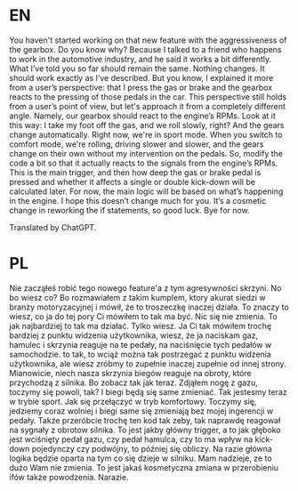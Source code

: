 # EN

You haven't started working on that new feature with the aggressiveness of the gearbox. Do you know why? Because I talked to a friend who happens to work in the automotive industry, and he said it works a bit differently. What I’ve told you so far should remain the same. Nothing changes. It should work exactly as I’ve described. But you know, I explained it more from a user’s perspective: that I press the gas or brake and the gearbox reacts to the pressing of those pedals in the car. This perspective still holds from a user’s point of view, but let's approach it from a completely different angle. Namely, our gearbox should react to the engine’s RPMs. Look at it this way: I take my foot off the gas, and we roll slowly, right? And the gears change automatically. Right now, we're in sport mode. When you switch to comfort mode, we're rolling, driving slower and slower, and the gears change on their own without my intervention on the pedals. So, modify the code a bit so that it actually reacts to the signals from the engine’s RPMs. This is the main trigger, and then how deep the gas or brake pedal is pressed and whether it affects a single or double kick-down will be calculated later. For now, the main logic will be based on what’s happening in the engine. I hope this doesn’t change much for you. It’s a cosmetic change in reworking the if statements, so good luck. Bye for now.

Translated by ChatGPT.

# PL

Nie zacząłeś robić tego nowego feature'a z tym agresywności skrzyni. No bo wiesz co? Bo rozmawiałem z takim kumplem, ktory akurat siedzi w branży motoryzacyjnej i mówił, że to troszeczkę inaczej działa. To znaczy to wiesz, co ja do tej pory Ci mówiłem to tak ma być. Nic się nie zmienia. To jak najbardziej to tak ma działać. Tylko wiesz. Ja Ci tak mówiłem trochę bardziej z punktu widzenia użytkownika, wiesz, że ja naciskam gaz, hamulec i skrzynia reaguje na te pedały, na naciśnięcie tych pedałów w samochodzie. to tak, to wciąż można tak postrzegać z punktu widzenia użytkownika, ale wiesz zróbmy to zupełnie inaczej zupełnie od innej strony. Mianowicie, niech nasza skrzynia biegów reaguje na obroty, które przychodzą z silnika. Bo zobacz tak jak teraz. Zdjąłem nogę z gazu, toczymy się powoli, tak? I biegi będą się same zmieniać. Tak jestesmy teraz w trybie sport. Jak się przełączyć w tryb komfortowy. Toczymy się, jedziemy coraz wolniej i biegi same się zmieniają bez mojej ingerencji w pedały. Także przeróbcie trochę ten kod tak zeby, tak naprawdę reagował na sygnały z obrotow silnika. To jest jakby główny trigger, a to jak głęboko jest wciśnięty pedał gazu, czy pedał hamulca, czy to ma wpływ na kick-down pojedynczy czy podwójny, to później się obliczy. Na razie główna logika będzie oparta na tym co się dzieje w silniku. Mam nadzieje, ze to dużo Wam nie zmienia. To jest jakaś kosmetyczna zmiana w przerobieniu ifów także powodzenia. Narazie.